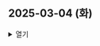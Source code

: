## 2025-03-04 (화)

<details>
<summary>열기</summary>
<div>

### 모듈형 특강 수강
- 팀 운영/소통 팁
- 소규모 세션 역할 분담 및 퀴즈 풀이

### 아이디어 및 기획
- 아이디어 스코프 논의
- 팀 목표 설정
- 탈중앙화/중앙화 타협된 서비스

### 팀 미팅
- 자기소개
- 아이디어 평가 및 피드백
  - 블록체인이 정말 필요한지 기술 타당성 검토하다는 의견을 받음

</div>
</details>
